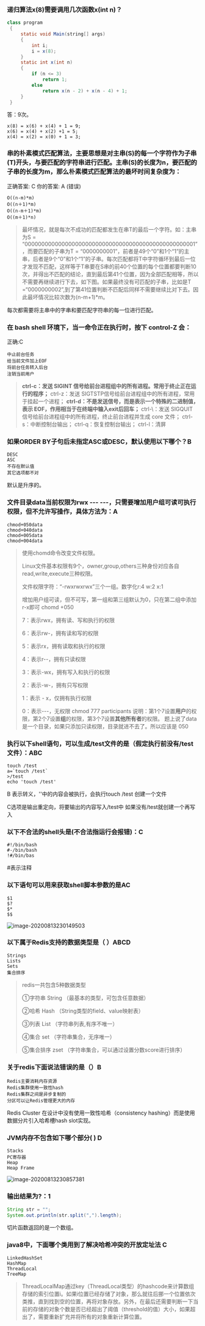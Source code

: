 ### 递归算法x(8)需要调用几次函数x(int n)？

````java
class program
 {
     static void Main(string[] args)
     {
         int i;
         i = x(8);
     }
     static int x(int n)
     {
         if (n <= 3)
             return 1;
         else
             return x(n - 2) + x(n - 4) + 1;
     }
 }
````

答：9次。

````
x(8) = x(6) + x(4) + 1 = 9;
x(6) = x(4) + x(2) +1 = 5;
x(4) = x(2) = x(0) + 1 = 3;
````

### 串的朴素模式匹配算法，主要思想是对主串(S)的每一个字符作为子串(T)开头，与要匹配的字符串进行匹配。主串(S)的长度为n，要匹配的子串的长度为m，那么朴素模式匹配算法的最坏时间复杂度为：

正确答案: C  你的答案: A (错误)

```
O((n-m)*m)
O((n＋1)*m)
O((n-m＋1)*m)
O((m＋1)*n)
```

> 最坏情况，就是每次不成功的匹配都发生在串T的最后一个字符。如：主串为S = “000000000000000000000000000000000000000000000000001”，而要匹配的子串为T = “0000000001”，前者是49个“0”和1个“1”的主串，后者是9个“0”和1个“1”的子串。每次匹配都将T中字符循环到最后一位才发现不匹配，这样等于T串要在S串的前40个位置的每个位置都要判断10次，并得出不匹配的结论，直到最后第41个位置，因为全部匹配相等，所以不需要再继续进行下去，如下图。如果最终没有可匹配的子串，比如是T =“0000000002”,到了第41位置判断不匹配后同样不需要继续比对下去。因此最坏情况比较次数为(n-m+1)*m。

每次都需要将主串中的字串和要匹配字符串的每一位进行匹配。

### 在 bash shell 环境下，当一命令正在执行时，按下 control-Z 会：

正确:C

````
中止前台任务
给当前文件加上EOF
将前台任务转入后台
注销当前用户
````

> **ctrl-c：发送 SIGINT 信号给前台进程组中的所有进程。常用于终止正在运行的程序；**
> ctrl-z：发送 SIGTSTP信号给前台进程组中的所有进程，常用于挂起一个进程；
> **ctrl-d：不是发送信号，而是表示一个特殊的二进制值，表示 EOF，作用相当于在终端中输入exit后回车；**
> ctrl-\：发送 SIGQUIT 信号给前台进程组中的所有进程，终止前台进程并生成 core 文件；
> ctrl-s：中断控制台输出；
> ctrl-q：恢复控制台输出；
> ctrl-l：清屏

### 如果ORDER BY子句后未指定ASC或DESC，默认使用以下哪个？B

````
DESC
ASC
不存在默认值
其它选项都不对
````

默认是升序的。

### 文件目录data当前权限为rwx --- ---，只需要增加用户组可读可执行权限，但不允许写操作，具体方法为：A

````
chmod+050data
chmod+040data
chmod+005data
chmod+004data
````

> 使用chomd命令改变文件权限。
>
> Linux文件基本权限有9个，owner,group,others三种身份对应各自read,write,execute三种权限。
>
> 文件权限字符：“-rwxrwxrwx”三个一组。数字化r:4 w:2 x:1
>
> 增加用户组可读，但不可写，第一组和第三组默认为0，只在第二组中添加r-x即可 chomd +050
>
> 7：表示rwx，拥有读、写和执行的权限 
>
> 6：表示rw-，拥有读和写的权限 
>
> 5：表示rx，拥有读取和执行的权限 
>
> 4：表示r--，拥有只读权限 
>
> 3：表示-wx，拥有写入和执行的权限 
>
> 2：表示-w-，拥有只写权限 
>
> 1：表示 - x，仅拥有执行权限 
>
> 0：表示---，无权限
> chmod 777 participants
> 说明：第1个7设置**用户**的权限，第2个7设置**组**的权限，第3个7设置**其他所有者**的权限。
> 题上说了data是一个目录，如果只添加只读权限，目录就进不去了。所以应该是 050

### 执行以下shell语句，可以生成/test文件的是（假定执行前没有/test文件）：ABC

````
touch /test
a=`touch /test`
>/test
echo 'touch /test'
````

B 表示转义，''中的内容会被执行，会执行touch /test 创建一个文件

C选项是输出重定向，将要输出的内容写入/test中 如果没有/test就创建一个再写入

### 以下不合法的shell头是(不合法指运行会报错)：C

````
#!/bin/bash
#-/bin/bash
!#/bin/bas
````

#表示注释

### 以下语句可以用来获取shell脚本参数的是AC

````
$1
$?
$*
$$
````

![image-20200813230149503](image-20200813230149503.png)

### 以下属于Redis支持的数据类型是（ ）ABCD

````
Strings
Lists
Sets
集合排序
````

> redis一共包含5种数据类型
>
> ①字符串 String （最基本的类型，可包含任意数据）
>
> ②哈希 Hash （String类型的field、value映射表）
>
> ③列表 List （字符串列表,有序不唯一）
>
> ④集合 set （字符串集合，无序唯一）
>
> ⑤集合排序 zset （字符串集合，可以通过设置分数score进行排序）

### 关于redis下面说法错误的是（）B

````
Redis主要消耗内存资源
Redis集群使用一致性hash
Redis集群之间是异步复制的
分区可以让Redis管理更大的内存
````

Redis Cluster 在设计中没有使用一致性哈希（consistency hashing）而是使用数据分片引入哈希槽hash slot实现。

### JVM内存不包含如下哪个部分( ) D

````
Stacks
PC寄存器
Heap
Heap Frame
````

![image-20200813230857381](image-20200813230857381.png)

### 输出结果为?：1

````java
String str = "";
System.out.println(str.split(",").length);
````

切片函数返回的是一个数组。

### java8中，下面哪个类用到了解决哈希冲突的开放定址法 C

````
LinkedHashSet
HashMap
ThreadLocal
TreeMap
````

> ThreadLocalMap通过key（ThreadLocal类型）的hashcode来计算数组存储的索引位置i。如果i位置已经存储了对象，那么就往后挪一个位置依次类推，直到找到空的位置，再将对象存放。另外，在最后还需要判断一下当前的存储的对象个数是否已经超出了阈值（threshold的值）大小，如果超出了，需要重新扩充并将所有的对象重新计算位置。
